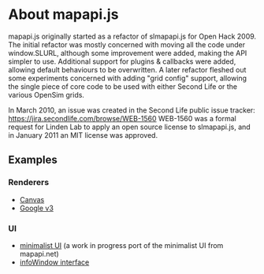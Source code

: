 # About mapapi.js

mapapi.js originally started as a refactor of slmapapi.js for Open Hack 2009.
The initial refactor was mostly concerned with moving all the code under window.SLURL, although some improvement were added, making the API simpler to use. Additional support for plugins & callbacks were added, allowing default behaviours to be overwritten.
A later refactor fleshed out some experiments concerned with adding "grid config" support, allowing the single piece of core code to be used with either Second Life or the various OpenSim grids.

In March 2010, an issue was created in the Second Life public issue tracker: https://jira.secondlife.com/browse/WEB-1560
WEB-1560 was a formal request for Linden Lab to apply an open source license to slmapapi.js, and in January 2011 an MIT license was approved.

## Examples

### Renderers
* [Canvas](http://signpostmarv.github.com/mapapi.js/examples/renderer-canvas.html)
* [Google v3](http://signpostmarv.github.com/mapapi.js/examples/renderer-google-v3.html)

### UI
* [minimalist UI](http://signpostmarv.github.com/mapapi.js/examples/ui.minimalist.html) (a work in progress port of the minimalist UI from mapapi.net)
* [infoWindow interface](http://signpostmarv.github.com/mapapi.js/examples/infoWindow.html)